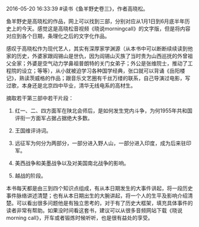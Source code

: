 2016-05-20 16:33:39
#读书《鱼羊野史卷三》，作者高晓松。

鱼羊野史是高晓松的作品，网上可以找到三部，分别对应从1月1日到6月底半年历史上的今天。感觉这是高晓松音视频《晓说morningcall》​的文字版，但是将内容对应到各个日期，条理化之后的文字化作品。

感叹于高晓松作为现代艺人，其实有深厚家学渊源（从本书中可以断断续续读到他家的历史，外婆家跟阎锡山是世仇，因为阎锡山灭族了当时贵为山西巡抚的外曾祖父全家；外婆是空气动力学鼻祖普朗特的关门女弟子；外公是张维院士，推动了工程院的设立​；等等），从小就被迫学习各种国学经典，张口就可以背诵《岳阳楼记》，熟读茨威格的作品；跟音乐文艺圈有千丝万缕的联系，自己导演过电影，写过歌，本身还是北京四中毕业，清华无线电系的高材生。

摘取若干第三部中若干片段：

1. 红一、二、四方面军在陕北会师后，是如何发生党内斗争，为何1955年共和国评衔​一方面军占据占据绝大多数。

2. 王国维评诗词。

3. 远征军为何分为两部分，一部分进入野人山，一部分进入印度，成为后来驻印军。

4. 美西战争和美墨战争以及对美国南北战争的影响。

5. 越战的阶段。​

本书每天都是由三到四个知识点组成，有从本日期发生的大事件讲起，将一段历史事件脉络讲述清楚；也有从本日期出生的大腕讲起，将一个人的生平及影响介绍清楚。可以看出很多问题他是有独立思考的，对于有了历史大框架，填充具体事件的读者非常有帮助。如果没时间看这套书，建议可以从很多音频网站下载《晓说morning call》，开车或者锻炼时候听听，也是很有益处的享受。​

​

